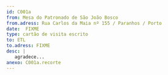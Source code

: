 ```yaml
---
id: C001a
from: Mesa do Patronado de São João Bosco
from.adress: Rua Carlos da Maia nº 155 / Paranhos / Porto
date:  FIXME
type: cartão de visita escrito
to: ETL
to.adress: FIXME
desc: |
   agradece...
anexo: C001a.recorte
---
```


